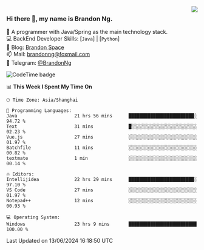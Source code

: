 <img  align="right" src="https://github-readme-stats-brandon0824.vercel.app/api/top-langs/?username=brandon0824&layout=compact">

### Hi there 👋, my name is Brandon Ng.

🌱 A programmer with Java/Spring as the main technology stack.  
💻 BackEnd Developer Skills: [`Java`] | [`Python`]  
📝 Blog: [Brandon Space](https://brandonng.tech)  
📫 Mail: brandonng@foxmail.com  
📰 Telegram: [@BrandonNg](https://t.me/BrandonNg24)  

![CodeTime badge](https://img.shields.io/endpoint?style=flat-square&url=https%3A%2F%2Fapi.codetime.dev%2Fshield%3Fid%3D128%26project%3D%26in%3D604800000)

<!--START_SECTION:waka-->
📊 **This Week I Spent My Time On** 

```text
🕑︎ Time Zone: Asia/Shanghai

💬 Programming Languages: 
Java                     21 hrs 56 mins      ████████████████████████░   94.72 % 
Text                     31 mins             █░░░░░░░░░░░░░░░░░░░░░░░░   02.23 % 
Vue.js                   27 mins             ░░░░░░░░░░░░░░░░░░░░░░░░░   01.97 % 
Batchfile                11 mins             ░░░░░░░░░░░░░░░░░░░░░░░░░   00.82 % 
textmate                 1 min               ░░░░░░░░░░░░░░░░░░░░░░░░░   00.14 % 

🔥 Editors: 
Intellijidea             22 hrs 29 mins      ████████████████████████░   97.10 % 
VS Code                  27 mins             ░░░░░░░░░░░░░░░░░░░░░░░░░   01.97 % 
Notepad++                12 mins             ░░░░░░░░░░░░░░░░░░░░░░░░░   00.93 % 

💻 Operating System: 
Windows                  23 hrs 9 mins       █████████████████████████   100.00 % 
```


 Last Updated on 13/06/2024 16:18:50 UTC
<!--END_SECTION:waka-->
